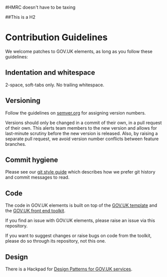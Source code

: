 #HMRC doesn't have to be taxing

##This is a H2


# Contribution Guidelines

We welcome patches to GOV.UK elements, as long as you follow these
guidelines:

## Indentation and whitespace

2-space, soft-tabs only. No trailing whitespace.

## Versioning

Follow the guidelines on [semver.org](http://semver.org/) for assigning version
numbers.

Versions should only be changed in a commit of their own, in a pull request of
their own. This alerts team members to the new version and allows for
last-minute scrutiny before the new version is released. Also, by raising a
separate pull request, we avoid version number conflicts between feature
branches.

## Commit hygiene

Please see our [git style guide](https://github.com/alphagov/styleguides/blob/master/git.md)
which describes how we prefer git history and commit messages to read.

## Code

The code in GOV.UK elements is built on top of the [GOV.UK template](https://github.com/alphagov/govuk_template)
and the [GOV.UK front end toolkit](https://github.com/alphagov/govuk_frontend_toolkit).

If you find an issue with GOV.UK elements, please raise an issue via this repository.

If you want to suggest changes or raise bugs on code from the toolkit, please do so through its repository, not this one.

## Design

There is a Hackpad for [Design Patterns for GOV.UK services](https://designpatterns.hackpad.com/).

